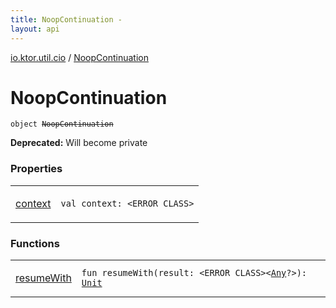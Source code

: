 ```yaml
---
title: NoopContinuation - 
layout: api
---
```


<div class='api-docs-breadcrumbs'><a href="../index.html">io.ktor.util.cio</a> / <a href="./index.html">NoopContinuation</a></div>

# NoopContinuation

<div class="signature"><code><span class="keyword">object </span><s><span class="identifier">NoopContinuation</span></s></code></div>

**Deprecated:** Will become private

### Properties

<table class="api-docs-table">
<tbody>
<tr>
<td markdown="1">

<a href="context.html">context</a>


</td>
<td markdown="1">
<div class="signature"><code><span class="keyword">val </span><span class="identifier">context</span><span class="symbol">: </span><span class="identifier">&lt;ERROR CLASS&gt;</span></code></div>

</td>
</tr>
</tbody>
</table>

### Functions

<table class="api-docs-table">
<tbody>
<tr>
<td markdown="1">

<a href="resume-with.html">resumeWith</a>


</td>
<td markdown="1">
<div class="signature"><code><span class="keyword">fun </span><span class="identifier">resumeWith</span><span class="symbol">(</span><span class="parameterName" id="io.ktor.util.cio.NoopContinuation$resumeWith(((kotlin.Any)))/result">result</span><span class="symbol">:</span>&nbsp;<span class="identifier">&lt;ERROR CLASS&gt;</span><span class="symbol">&lt;</span><a href="https://kotlinlang.org/api/latest/jvm/stdlib/kotlin/-any/index.html"><span class="identifier">Any</span></a><span class="symbol">?</span><span class="symbol">&gt;</span><span class="symbol">)</span><span class="symbol">: </span><a href="https://kotlinlang.org/api/latest/jvm/stdlib/kotlin/-unit/index.html"><span class="identifier">Unit</span></a></code></div>

</td>
</tr>
</tbody>
</table>
